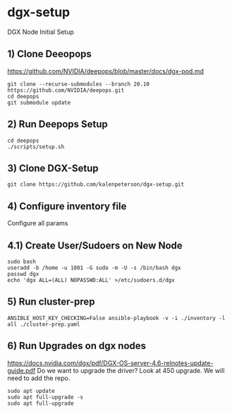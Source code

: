 # dgx-setup
DGX Node Initial Setup


## 1) Clone Deeopops
https://github.com/NVIDIA/deepops/blob/master/docs/dgx-pod.md
```
git clone --recurse-submodules --branch 20.10 https://github.com/NVIDIA/deepops.git
cd deepops
git submodule update
```


## 2) Run Deepops Setup
```
cd deepops
./scripts/setup.sh
```


## 3) Clone DGX-Setup
```
git clone https://github.com/kalenpeterson/dgx-setup.git
```


## 4) Configure inventory file
Configure all params

## 4.1) Create User/Sudoers on New Node
```
sudo bash
useradd -b /home -u 1001 -G sudo -m -U -s /bin/bash dgx
passwd dgx
echo 'dgx ALL=(ALL) NOPASSWD:ALL' >/etc/sudoers.d/dgx
```
## 5) Run cluster-prep
```
ANSIBLE_HOST_KEY_CHECKING=False ansible-playbook -v -i ./inventory -l all ./cluster-prep.yaml
```

## 6) Run Upgrades on dgx nodes
https://docs.nvidia.com/dgx/pdf/DGX-OS-server-4.6-relnotes-update-guide.pdf
Do we want to upgrade the driver? Look at 450 upgrade. We will need to add the repo.
```
sudo apt update
sudo apt full-upgrade -s
sudo apt full-upgrade
```
